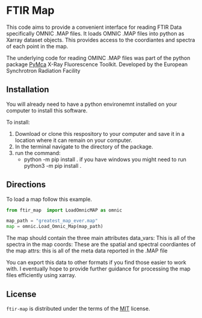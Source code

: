 # FTIR Map
<!-- 
[![PyPI - Version](https://img.shields.io/pypi/v/ftir-map.svg)](https://pypi.org/project/ftir-map)
[![PyPI - Python Version](https://img.shields.io/pypi/pyversions/ftir-map.svg)](https://pypi.org/project/ftir-map)

-----

## Table of Contents

- [Installation](#installation)
- [License](#license)

## Installation

```console
pip install ftir-map
``` -->


This code aims to provide a convenient interface for reading FTIR Data specifically OMNIC .MAP files. It loads OMNIC .MAP files into python as Xarray dataset objects. This provides access to the coordiantes and spectra of each point in the map. 

The underlying code for reading OMINC .MAP files was part of the python package [PyMca](https://github.com/vasole/pymca?tab=readme-ov-file) X-Ray Fluorescence Toolkit. Developed by the European Synchrotron Radiation Facility


## Installation 

You will already need to have a python environemnt installed on your computer to install this software. 

To install:
1) Download or clone this respository to your computer and save it in a location where it can remain on your computer. 
2) In the terminal navigate to the directory of the package.
3) run the command:
   -  python -m pip install .
    if you have windows you might need to run python3 -m pip install .

## Directions
 To load a map follow this example. 

 ``` python
 from ftir_map  import LoadOmnicMAP as omnic

 map_path = "greatest_map_ever.map"
 map = omnic.Load_Omnic_Map(map_path)
 ```

 The map should contain the three main attributes
     data_vars: This is all of the spectra in the map
     coords: These are the spatial and spectral coordiantes of the map
     attrs: this is all of the meta data reported in the .MAP file

 You can export this data to other formats if you find those easier to work with. I eventually hope to provide further guidance for processing the map files efficiently using xarray. 

## License

`ftir-map` is distributed under the terms of the [MIT](https://spdx.org/licenses/MIT.html) license.
